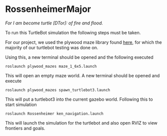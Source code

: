 # RossenheimerMajor
_For I am become turtle [DTor]: of fire and flood._

To run this TurtleBot simulation the following steps must be taken.

For our project, we used the plywood maze library found [here](https://github.com/rfzeg/plywood_mazes), for which the majority of our turtlebot testing was done on.

Using this, a new terminal should be opened and the following executed 
```
roslaunch plywood_mazes maze_1_6x5.launch
```
This will open an empty maze world.
A new terminal should be opened and execute 
```
roslaunch plywood_mazes spawn_turtlebot3.launch
```
This will put a turtlebot3 into the current gazebo world.
Following this to start simulation
```
roslaunch Rossenheimer ken_navigation.launch
```
This will launch the simulation for the turtlebot and also open RVIZ to view frontiers and goals.
